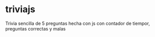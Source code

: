 # triviajs
Trivia sencilla de 5 preguntas hecha con js con contador de tiempor, preguntas correctas y malas
